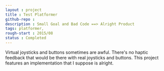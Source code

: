 ```yaml
---
layout : project
title : Test Platformer
github-repo : 
description : Small Goal and Bad Code ==> Alright Product
tags: platformer, 
rough-start : 2015/08
status : Completed
---
```


Virtual joysticks and buttons sometimes are awful. There's no haptic feedback that would be there with
real joysticks and buttons. This project features an implementation that I suppose is alright.

<!-- So there's me, a new game-dev, looking for an excuse to write a game. I was complaining (rightfully)
that console games are hard to port to mobile. -->